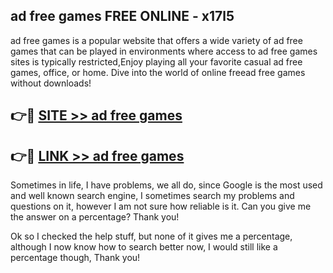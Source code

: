## ad free games FREE ONLINE - x17l5

ad free games is a popular website that offers a wide variety of ad free games that can be played in environments where access to ad free games sites is typically restricted,Enjoy playing all your favorite casual ad free games, office, or home. Dive into the world of online freead free games without downloads!

## 👉🔴 [SITE >> ad free games](http://news.freeplayer.one?title=ad_free_games&ref=FRRE)

## 👉🔴 [LINK >> ad free games](http://news.freeplayer.one?title=ad_free_games&ref=FREE)

Sometimes in life, I have problems, we all do, since Google is the most used and well known search engine, I sometimes search my problems and questions on it, however I am not sure how reliable is it. Can you give me the answer on a percentage? Thank you!

Ok so I checked the help stuff, but none of it gives me a percentage, although I now know how to search better now, I would still like a percentage though, Thank you!